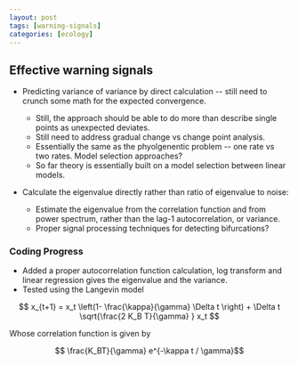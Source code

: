 ```yaml
---
layout: post
tags: [warning-signals]
categories: [ecology]
---
```






Effective warning signals
-------------------------

-   Predicting variance of variance by direct calculation -- still need
    to crunch some math for the expected convergence.
    -   Still, the approach should be able to do more than describe
        single points as unexpected deviates.
    -   Still need to address gradual change vs change point analysis.
    -   Essentially the same as the phyolgenentic problem -- one rate vs
        two rates. Model selection approaches?
    -   So far theory is essentially built on a model selection between
        linear models.

-   Calculate the eigenvalue directly rather than ratio of eigenvalue to
    noise:
    -   Estimate the eigenvalue from the correlation function and from
        power spectrum, rather than the lag-1 autocorrelation, or
        variance.
    -   Proper signal processing techniques for detecting bifurcations?

### Coding Progress

-   Added a proper autocorrelation function calculation, log transform
    and linear regression gives the eigenvalue and the variance.
-   Tested using the Langevin model

$$ x_{t+1} = x_t \left(1- \frac{\kappa}{\gamma} \Delta t \right) + \Delta t \sqrt{\frac{2 K_B T}{\gamma} } x_t $$

Whose correlation function is given by

$$ \frac{K_BT}{\gamma} e^{-\kappa t / \gamma}$$


